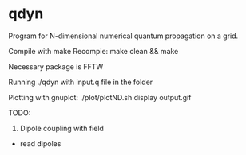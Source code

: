 # qdyn
Program for N-dimensional numerical quantum propagation on a grid.

Compile with make
Recompie: make clean && make

Necessary package is FFTW

Running ./qdyn with input.q file in the folder

Plotting with gnuplot:
./plot/plotND.sh
display output.gif 

TODO:
1) Dipole coupling with field
 - read dipoles

